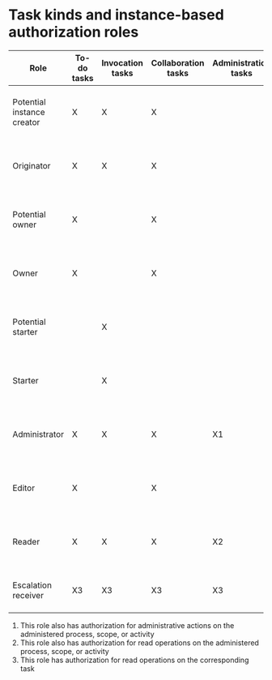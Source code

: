 <!-- image -->

# Task kinds and instance-based authorization roles

| Role                       | To-do tasks   | Invocation tasks   | Collaboration tasks   | Administration tasks   | Comments                                        |
|----------------------------|---------------|--------------------|-----------------------|------------------------|-------------------------------------------------|
| Potential instance creator | X             | X                  | X                     |                        | People who are allowed to create task instances |
| Originator                 | X             | X                  | X                     |                        | The person who created the task                 |
| Potential owner            | X             |                    | X                     |                        | People who can claim and work with tasks        |
| Owner                      | X             |                    | X                     |                        | The person who claimed the task                 |
| Potential starter          |               | X                  |                       |                        | People who are allowed to start the task        |
| Starter                    |               | X                  |                       |                        | The person who started the task                 |
| Administrator              | X             | X                  | X                     | X1                     | People who are allowed to administer a task     |
| Editor                     | X             |                    | X                     |                        | People who are allowed to edit task data        |
| Reader                     | X             | X                  | X                     | X2                     | People who are allowed to see task data         |
| Escalation receiver        | X3            | X3                 | X3                    | X3                     | People who receive an escalation                |

1. This role also has authorization for administrative actions on
the administered process, scope, or activity
2. This role also has authorization for read operations on the administered
process, scope, or activity
3. This role has authorization for read operations on the corresponding
task